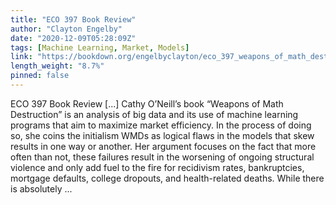```yaml
---
title: "ECO 397 Book Review"
author: "Clayton Engelby"
date: "2020-12-09T05:28:09Z"
tags: [Machine Learning, Market, Models]
link: "https://bookdown.org/engelbyclayton/eco_397_weapons_of_math_destruction_review/"
length_weight: "8.7%"
pinned: false
---
```


ECO 397 Book Review [...] Cathy O’Neill’s book “Weapons of Math Destruction” is an analysis of big data and its use of machine learning programs that aim to maximize market efficiency. In the process of doing so, she coins the initialism WMDs as logical flaws in the models that skew results in one way or another. Her argument focuses on the fact that more often than not, these failures result in the worsening of ongoing structural violence and only add fuel to the fire for recidivism rates, bankruptcies, mortgage defaults, college dropouts, and health-related deaths. While there is absolutely  ...
